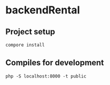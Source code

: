 # backendRental
 
## Project setup
```
compore install
```

## Compiles for development
```
php -S localhost:8000 -t public
```

